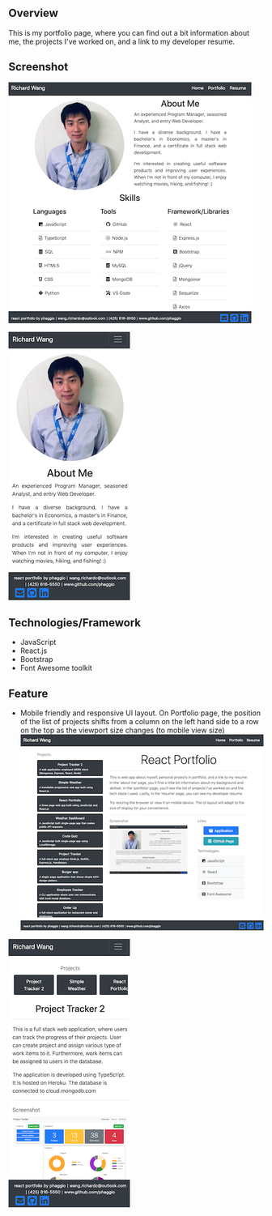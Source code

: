 ## Overview

This is my portfolio page, where you can find out a bit information about me, the projects I've worked on, and a link to my developer resume.


## Screenshot
![image](https://raw.githubusercontent.com/phaggio/react-portfolio/master/screenshot/react-portfolio-screenshot.png)

![image](https://raw.githubusercontent.com/phaggio/react-portfolio/master/screenshot/react-portfolio-screenshot3.png)

## Technologies/Framework
* JavaScript
* React.js
* Bootstrap
* Font Awesome toolkit


## Feature
* Mobile friendly and responsive UI layout. On Portfolio page, the position of the list of projects shifts from a column on the left hand side to a row on the top as the viewport size changes (to mobile view size)
![image](https://raw.githubusercontent.com/phaggio/react-portfolio/master/screenshot/react-portfolio-screenshot2.png)

![image](https://raw.githubusercontent.com/phaggio/react-portfolio/master/screenshot/react-portfolio-screenshot4.png)
